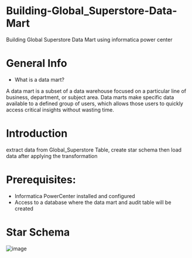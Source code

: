 # Building-Global_Superstore-Data-Mart

Building Global Superstore Data Mart using informatica power center

# General Info
* What is a data mart?

A data mart is a subset of a data warehouse focused on a particular line of business, department, or subject area. Data marts make specific data available to a defined group of users, which allows those users to quickly access critical insights without wasting time.


# Introduction

extract data from Global_Superstore Table, create star schema then load data after applying the transformation  

# Prerequisites:

* Informatica PowerCenter installed and configured
* Access to a database where the data mart and audit table will be created

# Star Schema
![image](https://github.com/mostafa-khairy/Building-Global_Superstore-Data-Mart/assets/87584678/5d699ffd-491e-45c5-97a4-48a7048b5545)
